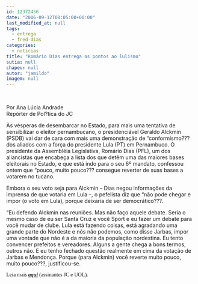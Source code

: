 ```yaml
---
id: 12372456
date: "2006-09-12T08:05:00+00:00"
last_modified_at: null
tags:
  - entrega
  - fred-dias
categories:
  - noticias
title: "Romário Dias entrega os pontos ao lulismo"
sutia: null
chapeu: null
autor: "jamildo"
imagem: null
---
```

<p>&nbsp;</p>
<p>Por Ana L&uacute;cia Andrade<br />Rep&oacute;rter de Pol?tica do JC</p>
<p>&Agrave;s v&eacute;speras de desembarcar no Estado, para mais uma tentativa de sensibilizar o eleitor pernambucano, o presidenci&aacute;vel Geraldo Alckmin (PSDB) vai dar de cara com mais uma demonstra&ccedil;&atilde;o de &ldquo;conformismo??? dos aliados com a for&ccedil;a do presidente Lula (PT) em Pernambuco. O presidente da Assembl&eacute;ia Legislativa, Rom&aacute;rio Dias (PFL), um dos aliancistas que encabe&ccedil;a a lista dos que det&ecirc;m uma das maiores bases eleitorais no Estado, e que est&aacute; indo para o seu 6&ordm; mandato, confessou ontem que &ldquo;pouco, muito pouco??? consegue reverter de suas bases a votarem no tucano.</p>
<p>Embora o seu voto seja para Alckmin &ndash; Dias negou informa&ccedil;&otilde;es da imprensa de que votaria em Lula &ndash;, o pefelista diz que &ldquo;n&atilde;o pode chegar e impor (o voto em Lula), porque deixaria de ser democr&aacute;tico???.</p>
<p>&ldquo;Eu defendo Alckmin nas reuni&otilde;es. Mas n&atilde;o fa&ccedil;o aquele debate. Seria o mesmo caso de eu ser Santa Cruz e voc&ecirc; Sport e eu fazer um debate para voc&ecirc; mudar de clube. Lula est&aacute; fazendo coisas, est&aacute; agradando uma grande parte do Nordeste e n&oacute;s n&atilde;o podemos, como disse Jarbas, impor uma vontade que n&atilde;o &eacute; a da maioria da popula&ccedil;&atilde;o nordestina. Eu tento convencer prefeitos e vereadores. Alguns a gente chega a bons termos, outros n&atilde;o. E eu tenho fechado quest&atilde;o realmente em cima da vota&ccedil;&atilde;o de Jarbas e Mendon&ccedil;a. Porque (para Alckmin) voc&ecirc; reverte muito pouco, muito pouco???, justificou-se.</p>
<p><span style="font-family: Verdana;">Leia mais <a href="#"><strong><em>aqui</em></strong></a> (assinantes JC e UOL).</span></p>
